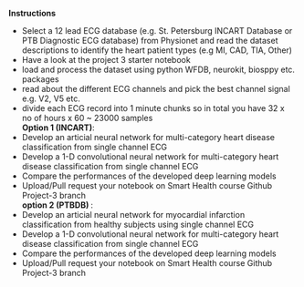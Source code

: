 <b>Instructions</b></br>

* Select a 12 lead ECG database (e.g. St. Petersburg INCART Database or PTB Diagnostic ECG database) from Physionet and read the dataset descriptions to identify the heart patient types (e.g MI, CAD, TIA, Other)</br>
* Have a look at the project 3 starter notebook </br>
* load and process the dataset using python WFDB, neurokit, biosppy etc. packages </br>
* read about the different ECG channels and pick the best channel signal e.g. V2, V5 etc. </br>
* divide each ECG record into 1 minute chunks so in total you have 32 x no of hours x 60 ~ 23000 samples </br>
<b>Option 1 (INCART)</b>:</br>
* Develop an articial neural network for multi-category heart disease classification from single channel ECG </br>
* Develop a 1-D convolutional neural network for multi-category heart disease classification from single channel ECG </br>
* Compare the performances of the developed deep learning models </br> 
* Upload/Pull request your notebook on Smart Health course Github Project-3 branch </br>
<b>option 2 (PTBDB) </b>:</br>
* Develop an articial neural network for myocardial infarction classification from healthy subjects using single channel ECG </br>
* Develop a 1-D convolutional neural network for multi-category heart disease classification from single channel ECG </br>
* Compare the performances of the developed deep learning models </br> 
* Upload/Pull request your notebook on Smart Health course Github Project-3 branch </br>
